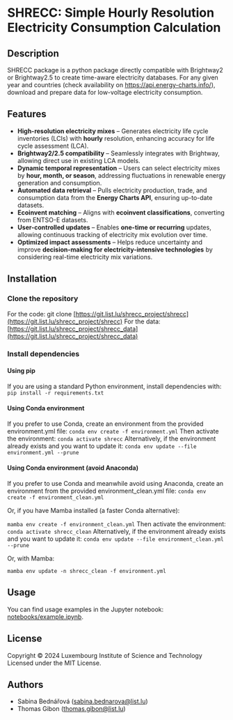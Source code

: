 # SHRECC: Simple Hourly Resolution Electricity Consumption Calculation

## Description

SHRECC package is a python package directly compatible with Brightway2 or Brightway2.5 to create time-aware electricity databases. For any given year and countries (check availability on https://api.energy-charts.info/), download and prepare data for low-voltage electricity consumption.

## Features

- **High-resolution electricity mixes** – Generates electricity life cycle inventories (LCIs) with **hourly** resolution, enhancing accuracy for life cycle assessment (LCA).
- **Brightway2/2.5 compatibility** – Seamlessly integrates with Brightway, allowing direct use in existing LCA models.
- **Dynamic temporal representation** – Users can select electricity mixes by **hour, month, or season**, addressing fluctuations in renewable energy generation and consumption.
- **Automated data retrieval** – Pulls electricity production, trade, and consumption data from the **Energy Charts API**, ensuring up-to-date datasets.
- **Ecoinvent matching** – Aligns with **ecoinvent classifications**, converting from ENTSO-E datasets.
- **User-controlled updates** – Enables **one-time or recurring** updates, allowing continuous tracking of electricity mix evolution over time.
- **Optimized impact assessments** – Helps reduce uncertainty and improve **decision-making for electricity-intensive technologies** by considering real-time electricity mix variations.

## Installation

### Clone the repository

For the code: git clone [https://git.list.lu/shrecc_project/shrecc](https://git.list.lu/shrecc_project/shrecc)
For the data: [https://git.list.lu/shrecc_project/shrecc_data](https://git.list.lu/shrecc_project/shrecc_data)

### Install dependencies

#### Using pip

If you are using a standard Python environment, install dependencies with:
` pip install -r requirements.txt`

#### Using Conda environment

If you prefer to use Conda, create an environment from the provided environment.yml file:
`conda env create -f environment.yml`
Then activate the environment: `conda activate shrecc`
Alternatively, if the environment already exists and you want to update it: `conda env update --file environment.yml --prune`

#### Using Conda environment (avoid Anaconda)

If you prefer to use Conda and meanwhile avoid using Anaconda, create an environment from the provided environment_clean.yml file:
`conda env create -f environment_clean.yml`

Or, if you have Mamba installed (a faster Conda alternative):

`mamba env create -f environment_clean.yml`
Then activate the environment: `conda activate shrecc_clean`
Alternatively, if the environment already exists and you want to update it: `conda env update --file environment_clean.yml --prune`

Or, with Mamba:

`mamba env update -n shrecc_clean -f environment.yml  `

## Usage

You can find usage examples in the Jupyter notebook: [notebooks/example.ipynb](notebooks/example.ipynb).

## License

Copyright © 2024 Luxembourg Institute of Science and Technology
Licensed under the MIT License.

## Authors

* Sabina Bednářová (<sabina.bednarova@list.lu>)
* Thomas Gibon (<thomas.gibon@list.lu>)
